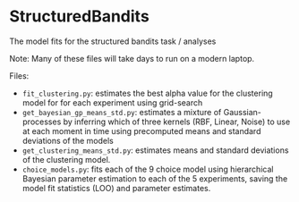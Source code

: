 # StructuredBandits
The model fits for the structured bandits task / analyses 

Note: Many of these files will take days to run on a modern laptop.

Files:
* `fit_clustering.py`: estimates the best alpha value for the clustering model for
 for each experiment using grid-search 
* `get_bayesian_gp_means_std.py`: estimates a mixture of Gaussian-processes by 
inferring which of three kernels (RBF, Linear, Noise) to use at each moment in 
time using precomputed means and standard deviations of the models
* `get_clustering_means_std.py`: estimates means and standard deviations of 
the clustering model.
* `choice_models.py`: fits each of the 9 choice model using hierarchical Bayesian 
parameter estimation to each of the 5 experiments, saving the model fit statistics
(LOO) and parameter estimates. 
